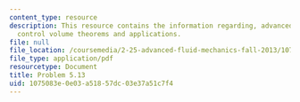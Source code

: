 ```yaml
---
content_type: resource
description: This resource contains the information regarding, advanced fluid mechanics,
  control volume theorems and applications.
file: null
file_location: /coursemedia/2-25-advanced-fluid-mechanics-fall-2013/1075083e0e03a51857dc03e37a51c7f4_MIT2_25F13_Shapi5.13_Prob.pdf
file_type: application/pdf
resourcetype: Document
title: Problem 5.13
uid: 1075083e-0e03-a518-57dc-03e37a51c7f4
---
```

